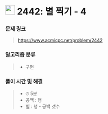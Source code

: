 # <img src="https://static.solved.ac/tier_small/3.svg" width=30> 2442: 별 찍기 - 4

### 문제 링크
> https://www.acmicpc.net/problem/2442

### 알고리즘 분류
>- 구현

### 풀이 시간 및 해결
>- ⏱ 5분
>- 공백 : 행
>- 별 : 행 - 공백 갯수